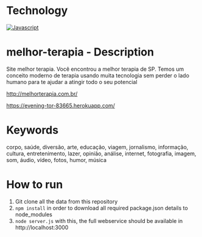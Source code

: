 # Technology
[![Javascript](https://img.shields.io/badge/Javascript-language-blue.svg)]()


# melhor-terapia - Description
Site melhor terapia. Você encontrou a melhor terapia de SP. Temos um conceito moderno de terapia usando muita tecnologia sem perder o lado humano para te ajudar a atingir todo o seu potencial

http://melhorterapia.com.br/

https://evening-tor-83665.herokuapp.com/

# Keywords
corpo, saúde, diversão, arte, educação, viagem, jornalismo, informação, cultura, entretenimento, lazer, opinião, análise, internet, fotografia, imagem, som, áudio, vídeo, fotos, humor, música

# How to run
1. Git clone all the data from this repository
2. ```npm install``` in order to download all required package.json details to node_modules
3. ```node server.js``` with this, the full webservice should be available in http://localhost:3000

